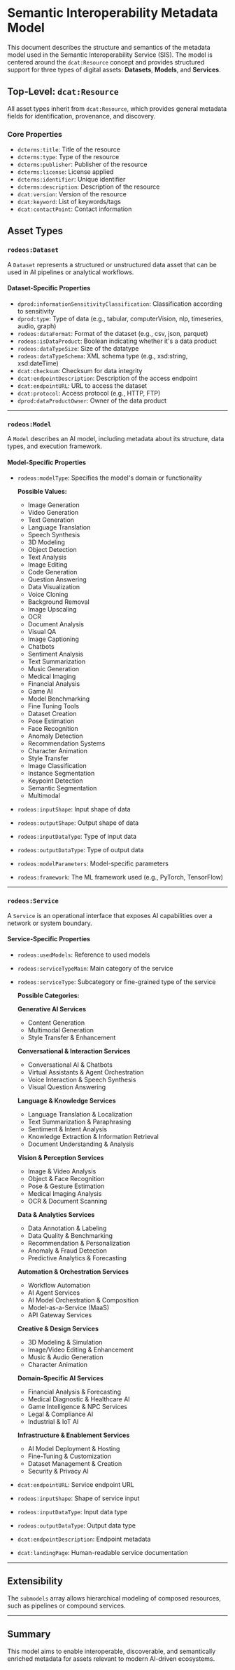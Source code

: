 # Semantic Interoperability Metadata Model

This document describes the structure and semantics of the metadata model used in the Semantic Interoperability Service (SIS). The model is centered around the `dcat:Resource` concept and provides structured support for three types of digital assets: **Datasets**, **Models**, and **Services**.

## Top-Level: `dcat:Resource`

All asset types inherit from `dcat:Resource`, which provides general metadata fields for identification, provenance, and discovery.

### Core Properties

- `dcterms:title`: Title of the resource
- `dcterms:type`: Type of the resource
- `dcterms:publisher`: Publisher of the resource
- `dcterms:license`: License applied
- `dcterms:identifier`: Unique identifier
- `dcterms:description`: Description of the resource
- `dcat:version`: Version of the resource
- `dcat:keyword`: List of keywords/tags
- `dcat:contactPoint`: Contact information

## Asset Types

### `rodeos:Dataset`

A `Dataset` represents a structured or unstructured data asset that can be used in AI pipelines or analytical workflows.

#### Dataset-Specific Properties

- `dprod:informationSensitivityClassification`: Classification according to sensitivity
- `dprod:type`: Type of data (e.g., tabular, computerVision, nlp, timeseries, audio, graph)
- `rodeos:dataFormat`: Format of the dataset (e.g., csv, json, parquet)
- `rodeos:isDataProduct`: Boolean indicating whether it's a data product
- `rodeos:dataTypeSize`: Size of the datatype
- `rodeos:dataTypeSchema`: XML schema type (e.g., xsd:string, xsd:dateTime)
- `dcat:checksum`: Checksum for data integrity
- `dcat:endpointDescription`: Description of the access endpoint
- `dcat:endpointURL`: URL to access the dataset
- `dcat:protocol`: Access protocol (e.g., HTTP, FTP)
- `dprod:dataProductOwner`: Owner of the data product

---

### `rodeos:Model`

A `Model` describes an AI model, including metadata about its structure, data types, and execution framework.

#### Model-Specific Properties

- `rodeos:modelType`: Specifies the model's domain or functionality

  **Possible Values:**
  - Image Generation
  - Video Generation
  - Text Generation
  - Language Translation
  - Speech Synthesis
  - 3D Modeling
  - Object Detection
  - Text Analysis
  - Image Editing
  - Code Generation
  - Question Answering
  - Data Visualization
  - Voice Cloning
  - Background Removal
  - Image Upscaling
  - OCR
  - Document Analysis
  - Visual QA
  - Image Captioning
  - Chatbots
  - Sentiment Analysis
  - Text Summarization
  - Music Generation
  - Medical Imaging
  - Financial Analysis
  - Game AI
  - Model Benchmarking
  - Fine Tuning Tools
  - Dataset Creation
  - Pose Estimation
  - Face Recognition
  - Anomaly Detection
  - Recommendation Systems
  - Character Animation
  - Style Transfer
  - Image Classification
  - Instance Segmentation
  - Keypoint Detection
  - Semantic Segmentation
  - Multimodal

- `rodeos:inputShape`: Input shape of data
- `rodeos:outputShape`: Output shape of data
- `rodeos:inputDataType`: Type of input data
- `rodeos:outputDataType`: Type of output data
- `rodeos:modelParameters`: Model-specific parameters
- `rodeos:framework`: The ML framework used (e.g., PyTorch, TensorFlow)

---

### `rodeos:Service`

A `Service` is an operational interface that exposes AI capabilities over a network or system boundary.

#### Service-Specific Properties

- `rodeos:usedModels`: Reference to used models
- `rodeos:serviceTypeMain`: Main category of the service
- `rodeos:serviceType`: Subcategory or fine-grained type of the service

  **Possible Categories:**

  **Generative AI Services**
  - Content Generation
  - Multimodal Generation
  - Style Transfer & Enhancement

  **Conversational & Interaction Services**
  - Conversational AI & Chatbots
  - Virtual Assistants & Agent Orchestration
  - Voice Interaction & Speech Synthesis
  - Visual Question Answering

  **Language & Knowledge Services**
  - Language Translation & Localization
  - Text Summarization & Paraphrasing
  - Sentiment & Intent Analysis
  - Knowledge Extraction & Information Retrieval
  - Document Understanding & Analysis

  **Vision & Perception Services**
  - Image & Video Analysis
  - Object & Face Recognition
  - Pose & Gesture Estimation
  - Medical Imaging Analysis
  - OCR & Document Scanning

  **Data & Analytics Services**
  - Data Annotation & Labeling
  - Data Quality & Benchmarking
  - Recommendation & Personalization
  - Anomaly & Fraud Detection
  - Predictive Analytics & Forecasting

  **Automation & Orchestration Services**
  - Workflow Automation
  - AI Agent Services
  - AI Model Orchestration & Composition
  - Model-as-a-Service (MaaS)
  - API Gateway Services

  **Creative & Design Services**
  - 3D Modeling & Simulation
  - Image/Video Editing & Enhancement
  - Music & Audio Generation
  - Character Animation

  **Domain-Specific AI Services**
  - Financial Analysis & Forecasting
  - Medical Diagnostic & Healthcare AI
  - Game Intelligence & NPC Services
  - Legal & Compliance AI
  - Industrial & IoT AI

  **Infrastructure & Enablement Services**
  - AI Model Deployment & Hosting
  - Fine-Tuning & Customization
  - Dataset Management & Creation
  - Security & Privacy AI

- `dcat:endpointURL`: Service endpoint URL
- `rodeos:inputShape`: Shape of service input
- `rodeos:inputDataType`: Input data type
- `rodeos:outputDataType`: Output data type
- `dcat:endpointDescription`: Endpoint metadata
- `dcat:landingPage`: Human-readable service documentation

---

## Extensibility

The `submodels` array allows hierarchical modeling of composed resources, such as pipelines or compound services.

---

## Summary

This model aims to enable interoperable, discoverable, and semantically enriched metadata for assets relevant to modern AI-driven ecosystems.